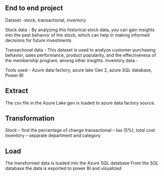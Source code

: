 ## End to end project

Dataset -stock, transactional, inventory

Stock data - By analyzing this historical stock data, you can gain insights into the past behavior of the stock, which can help in making informed decisions for future investments.

Transactional data - This dataset is used to analyze customer purchasing behavior, sales performance, product popularity, and the effectiveness of the membership program, among other insights.
Inventory data -  

Tools used - Azure data factory, azure lake Gen 2, azure SQL database, Power BI



## Extract

The csv file in the Azure Lake gen is loaded to azure data factory source.

## Transformation 

Stock – find the percentage of change
transactional – tax (5%), total cost 
Inventory – separate department and category

## Load

The transformed data is loaded into the Azure SQL database 
From the SQL database the data is exported to power BI and visualized 


